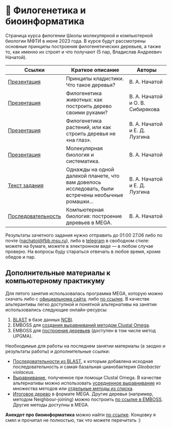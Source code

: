 # 🌳 Филогенетика и биоинформатика

Страница курса филогении Школы молекулярной и компьютерной биологии МФТИ в июне 2023 года. В курсе будут рассмотрены основные принципы построения филогенетических деревьев, а также то, как именно их строят и что получают (5 пар, Владислав Андреевич Начатой). 

| Ссылки | Краткое описание | Авторы |
| ----------- | ----------- | ----------- |
| [Презентация](https://disk.yandex.ru/i/tdpBl1_P5bdKsg) | Принципы кладистики. Что такое деревья? | В. А. Начатой |
| [Презентация](https://disk.yandex.ru/i/4sDfk-43DwEHZw) | Филогенетика животных: как построить дерево своими руками? | В. А. Начатой и О. В. Сибирякова |
| [Презентация](https://disk.yandex.ru/i/HsmJvHHSmFaVxA) | Филогенетика растений, или как строить деревья не «на глаз».  | В. А. Начатой и Е. Д. Лузгина |
| [Презентация](https://disk.yandex.ru/i/qNQ5NTYtLAEfNw) | Молекулярная биология и систематика. | В. А. Начатой |
| [Текст задания](https://disk.yandex.ru/d/LmBiZhAM5p6wlQ) | Однажды на одной далекой планете, что вам довелось исследовать, были встречены необычные ромашки... | В. А. Начатой и Е. Д. Лузгина |
| [Последовательность](https://disk.yandex.ru/d/vP8yb7RyywjvNw) | Компьютерная биология: построение деревьев в MEGA. | В. А. Начатой |

Результаты зачетного задания нужно отправить до 01:00 27.06 либо по почте (nachatoi@fbb.msu.ru), либо в [telegram](https://t.me/Subpolare) в свободном стиле: можете на бумаге, можете в электронном виде — в любом случае проверю. На вопросы буду стараться отвечать в любое время, кроме обедов и пар. 

## Дополнительные материалы к компьютерному практикуму

Для пятого занятия использовалась программа MEGA, которую можно скачать либо с [официальнома сайта](https://www.megasoftware.net), либо [по ссылке](https://disk.yandex.ru/d/EaJjL_iQNbxvSQ). В качестве альтерантивы легко доступной и понятной альтернативы на занятии использовались следующие онлайн-ресурсы: 
1. [BLAST](https://blast.ncbi.nlm.nih.gov/Blast.cgi?PROGRAM=blastn&PAGE_TYPE=BlastSearch&LINK_LOC=blasthome) в базе данных [NCBI](https://www.ncbi.nlm.nih.gov). 
2. EMBOSS для [создания выравниваний методом Clustal Omega](https://www.ebi.ac.uk/Tools/msa/clustalo/). 
3. EMBOSS для [построения деревьев](https://www.ebi.ac.uk/Tools/phylogeny/simple_phylogeny/) (доступен в том числе метод UPGMA). 

Необходимые для работы на последнем занятии материалы (а заодно и результаты работы) и дополнительные ссылки: 
* [Последовательности из BLAST](https://disk.yandex.ru/d/L1AkyP39_mRuXA), к которым добавлена исходная последовательность и самая базальная цианобактерия *Gleobacter violaceus*.
* [Выравнивание](https://disk.yandex.ru/d/c4fL3ZUbPB5Hpw), полученное при помощи Clustal Omega. В качестве альтернативы можно использовать [усредненное выравнивание](https://www.ebi.ac.uk/Tools/msa/emboss_cons/) из множества методов или [отдельные методы из списка](https://www.ebi.ac.uk/Tools/msa/). 
* [Итоговое дерево](https://disk.yandex.ru/d/09r_JxeJOL1ncQ) в формате MEGA. Другие деревья (например, методом Neighbour-joining) можно построить [по ссылке в EMBOSS](https://www.ebi.ac.uk/Tools/phylogeny/simple_phylogeny/). Другие методы доступны в MEGA. 

**Анекдот про биоинформатика** можно найти [по ссылке](https://elementy.ru/nauchno-populyarnaya_biblioteka/432183/Bioinformatiki_proiskhozhdenie_i_zhiznennyy_tsikl). Концовку я смял и прочитал не полностью, так что можете перечитать :)





